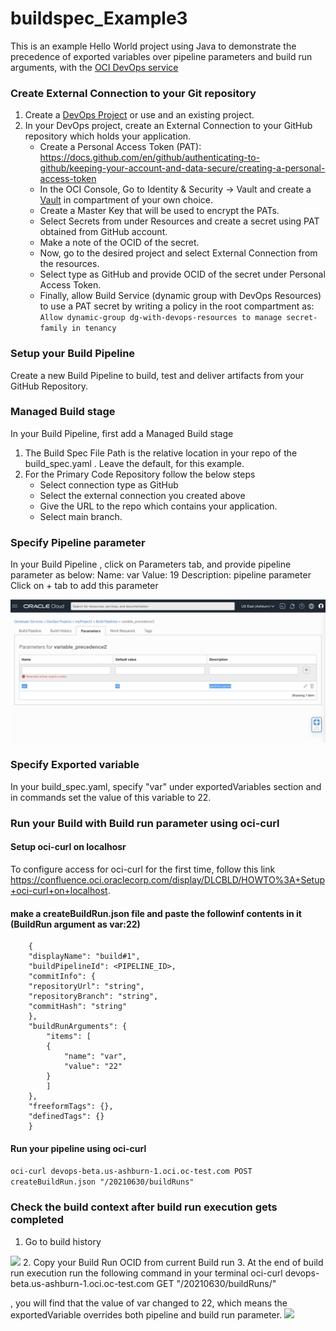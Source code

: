 # buildspec_Example3

This is an example Hello World project using Java to demonstrate the precedence of exported variables over pipeline parameters and build run arguments, with the [OCI DevOps service](https://www.oracle.com/devops/devops-service/)


### Create External Connection to your Git repository 

1. Create a [DevOps Project](https://docs.oracle.com/en-us/iaas/Content/devops/using/devops_projects.htm) or use and an existing project. 
2. In your DevOps project, create an External Connection to your GitHub repository which holds your application.
   - Create a Personal Access Token (PAT): https://docs.github.com/en/github/authenticating-to-github/keeping-your-account-and-data-secure/creating-a-personal-access-token
   - In the OCI Console, Go to Identity & Security -> Vault and create a [Vault]( https://docs.oracle.com/en-us/iaas/Content/KeyManagement/Concepts/keyoverview.htm) in compartment of your own choice.
   - Create a Master Key that will be used to encrypt the PATs. 
   - Select Secrets from under Resources and create a secret using PAT obtained from GitHub account.
   - Make a note of the OCID of the secret.
   - Now, go to the desired project and select External Connection from the resources.
   - Select type as GitHub and provide OCID of the secret under Personal Access Token.
   - Finally, allow Build Service (dynamic group with DevOps Resources) to use a PAT secret by writing a policy in the root compartment as: ``` Allow dynamic-group dg-with-devops-resources to manage secret-family in tenancy```

### Setup your Build Pipeline
Create a new Build Pipeline to build, test and deliver artifacts from your GitHub Repository.

### Managed Build stage
In your Build Pipeline, first add a Managed Build stage
1. The Build Spec File Path is the relative location in your repo of the build_spec.yaml . Leave the default, for this example.
2. For the Primary Code Repository follow the below steps
    - Select connection type as GitHub
    - Select the external connection you created above
    - Give the URL to the repo which contains your application.
    - Select main branch.
    
### Specify Pipeline parameter
In your Build Pipeline , click on Parameters tab, and provide pipeline parameter as below:
Name: var       Value: 19       Description: pipeline parameter
Click on + tab to add this parameter

<img src="pipeline_param.png"/>

### Specify Exported variable
In your build_spec.yaml, specify "var" under exportedVariables section and in commands set the value of this variable to 22.

### Run your Build with Build run parameter using oci-curl


#### Setup oci-curl on localhosr
To configure access for oci-curl for the first time, follow this link https://confluence.oci.oraclecorp.com/display/DLCBLD/HOWTO%3A+Setup+oci-curl+on+localhost.


#### make a createBuildRun.json file and paste the followinf contents in it (BuildRun argument as var:22)
```
    {
    "displayName": "build#1",
    "buildPipelineId": <PIPELINE_ID>,
    "commitInfo": {
    "repositoryUrl": "string",
    "repositoryBranch": "string",
    "commitHash": "string"
    },
    "buildRunArguments": {
        "items": [
        {
            "name": "var",
            "value": "22"
        }
        ]
    },
    "freeformTags": {},
    "definedTags": {}
    }
```

#### Run your pipeline using oci-curl
```oci-curl devops-beta.us-ashburn-1.oci.oc-test.com POST createBuildRun.json "/20210630/buildRuns"```



### Check the build context after build run execution gets completed
1. Go to build history
<img src="build_history.png" />
2. Copy your Build Run OCID from current Build run
3. At the end of build run execution run the following command in your terminal
   oci-curl devops-beta.us-ashburn-1.oci.oc-test.com GET "/20210630/buildRuns/<BUILD_RUN_ID>"

  , you will find that the value of var changed to 22, which means the exportedVariable overrides both pipeline and build run parameter.
<img src="build_context.png" />
